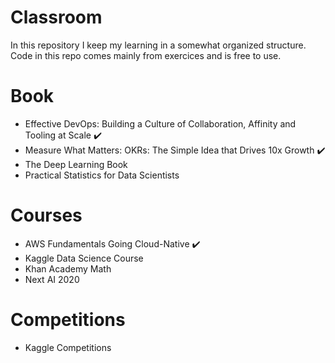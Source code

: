
# Classroom
In this repository I keep my learning in a somewhat organized structure.
Code in this repo comes mainly from exercices and is free to use.

# Book
- Effective DevOps: Building a Culture of Collaboration, Affinity and Tooling at Scale ✔️
- Measure What Matters: OKRs: The Simple Idea that Drives 10x Growth ✔️
- The Deep Learning Book
- Practical Statistics for Data Scientists


# Courses
- AWS Fundamentals Going Cloud-Native ✔️
- Kaggle Data Science Course
- Khan Academy Math
- Next AI 2020

# Competitions
- Kaggle Competitions
